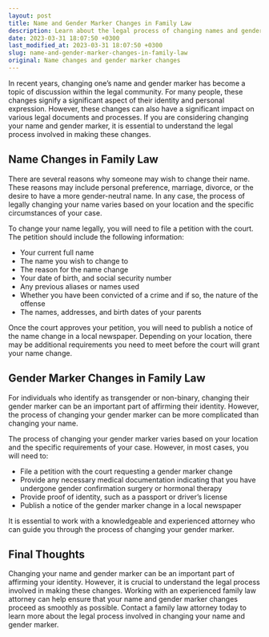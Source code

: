 ```yaml
---
layout: post
title: Name and Gender Marker Changes in Family Law
description: Learn about the legal process of changing names and gender markers in family law cases. Understand when and how to proceed with these types of changes.
date: 2023-03-31 18:07:50 +0300
last_modified_at: 2023-03-31 18:07:50 +0300
slug: name-and-gender-marker-changes-in-family-law
original: Name changes and gender marker changes
---
```


In recent years, changing one’s name and gender marker has become a topic of discussion within the legal community. For many people, these changes signify a significant aspect of their identity and personal expression. However, these changes can also have a significant impact on various legal documents and processes. If you are considering changing your name and gender marker, it is essential to understand the legal process involved in making these changes.

## Name Changes in Family Law

There are several reasons why someone may wish to change their name. These reasons may include personal preference, marriage, divorce, or the desire to have a more gender-neutral name. In any case, the process of legally changing your name varies based on your location and the specific circumstances of your case.

To change your name legally, you will need to file a petition with the court. The petition should include the following information:

- Your current full name
- The name you wish to change to
- The reason for the name change
- Your date of birth, and social security number
- Any previous aliases or names used
- Whether you have been convicted of a crime and if so, the nature of the offense
- The names, addresses, and birth dates of your parents

Once the court approves your petition, you will need to publish a notice of the name change in a local newspaper. Depending on your location, there may be additional requirements you need to meet before the court will grant your name change.

## Gender Marker Changes in Family Law

For individuals who identify as transgender or non-binary, changing their gender marker can be an important part of affirming their identity. However, the process of changing your gender marker can be more complicated than changing your name.

The process of changing your gender marker varies based on your location and the specific requirements of your case. However, in most cases, you will need to:

- File a petition with the court requesting a gender marker change
- Provide any necessary medical documentation indicating that you have undergone gender confirmation surgery or hormonal therapy
- Provide proof of identity, such as a passport or driver’s license
- Publish a notice of the gender marker change in a local newspaper

It is essential to work with a knowledgeable and experienced attorney who can guide you through the process of changing your gender marker.

## Final Thoughts

Changing your name and gender marker can be an important part of affirming your identity. However, it is crucial to understand the legal process involved in making these changes. Working with an experienced family law attorney can help ensure that your name and gender marker changes proceed as smoothly as possible. Contact a family law attorney today to learn more about the legal process involved in changing your name and gender marker.
